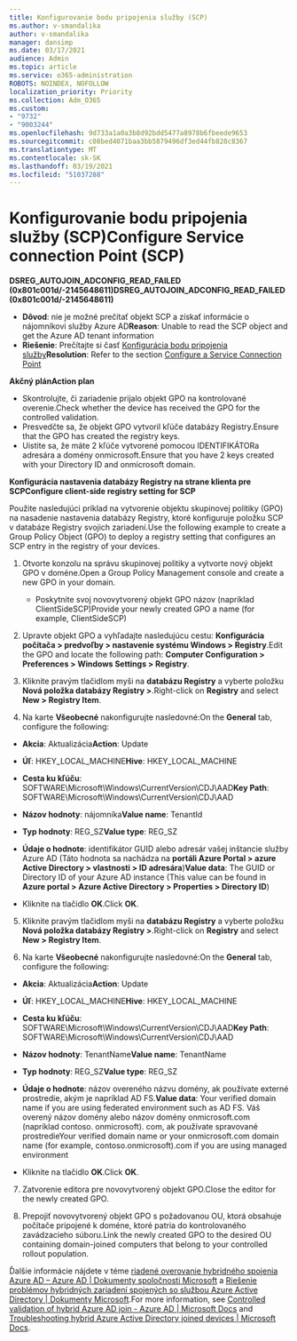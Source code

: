 ```yaml
---
title: Konfigurovanie bodu pripojenia služby (SCP)
ms.author: v-smandalika
author: v-smandalika
manager: dansimp
ms.date: 03/17/2021
audience: Admin
ms.topic: article
ms.service: o365-administration
ROBOTS: NOINDEX, NOFOLLOW
localization_priority: Priority
ms.collection: Adm_O365
ms.custom:
- "9732"
- "9003244"
ms.openlocfilehash: 9d733a1a0a3b8d92bdd5477a8978b6fbeede9653
ms.sourcegitcommit: c08bed4071baa3bb5879496df3ed44fb828c8367
ms.translationtype: MT
ms.contentlocale: sk-SK
ms.lasthandoff: 03/19/2021
ms.locfileid: "51037288"
---
```

# <a name="configure-service-connection-point-scp"></a><span data-ttu-id="06366-102">Konfigurovanie bodu pripojenia služby (SCP)</span><span class="sxs-lookup"><span data-stu-id="06366-102">Configure Service connection Point (SCP)</span></span>

<span data-ttu-id="06366-103">**DSREG_AUTOJOIN_ADCONFIG_READ_FAILED (0x801c001d/-2145648611)**</span><span class="sxs-lookup"><span data-stu-id="06366-103">**DSREG_AUTOJOIN_ADCONFIG_READ_FAILED (0x801c001d/-2145648611)**</span></span>

- <span data-ttu-id="06366-104">**Dôvod**: nie je možné prečítať objekt SCP a získať informácie o nájomníkovi služby Azure AD</span><span class="sxs-lookup"><span data-stu-id="06366-104">**Reason**: Unable to read the SCP object and get the Azure AD tenant information</span></span>
- <span data-ttu-id="06366-105">**Riešenie**: Prečítajte si časť [Konfigurácia bodu pripojenia služby](https://docs.microsoft.com/azure/active-directory/devices/hybrid-azuread-join-federated-domains#configure-hybrid-azure-ad-join)</span><span class="sxs-lookup"><span data-stu-id="06366-105">**Resolution**: Refer to the section [Configure a Service Connection Point](https://docs.microsoft.com/azure/active-directory/devices/hybrid-azuread-join-federated-domains#configure-hybrid-azure-ad-join)</span></span>


<span data-ttu-id="06366-106">**Akčný plán**</span><span class="sxs-lookup"><span data-stu-id="06366-106">**Action plan**</span></span>

- <span data-ttu-id="06366-107">Skontrolujte, či zariadenie prijalo objekt GPO na kontrolované overenie.</span><span class="sxs-lookup"><span data-stu-id="06366-107">Check whether the device has received the GPO for the controlled validation.</span></span>
- <span data-ttu-id="06366-108">Presvedčte sa, že objekt GPO vytvoril kľúče databázy Registry.</span><span class="sxs-lookup"><span data-stu-id="06366-108">Ensure that the GPO has created the registry keys.</span></span>
- <span data-ttu-id="06366-109">Uistite sa, že máte 2 kľúče vytvorené pomocou IDENTIFIKÁTORa adresára a domény onmicrosoft.</span><span class="sxs-lookup"><span data-stu-id="06366-109">Ensure that you have 2 keys created with your Directory ID and onmicrosoft domain.</span></span>

<span data-ttu-id="06366-110">**Konfigurácia nastavenia databázy Registry na strane klienta pre SCP**</span><span class="sxs-lookup"><span data-stu-id="06366-110">**Configure client-side registry setting for SCP**</span></span>

<span data-ttu-id="06366-111">Použite nasledujúci príklad na vytvorenie objektu skupinovej politiky (GPO) na nasadenie nastavenia databázy Registry, ktoré konfiguruje položku SCP v databáze Registry svojich zariadení.</span><span class="sxs-lookup"><span data-stu-id="06366-111">Use the following example to create a Group Policy Object (GPO) to deploy a registry setting that configures an SCP entry in the registry of your devices.</span></span>

1. <span data-ttu-id="06366-112">Otvorte konzolu na správu skupinovej politiky a vytvorte nový objekt GPO v doméne.</span><span class="sxs-lookup"><span data-stu-id="06366-112">Open a Group Policy Management console and create a new GPO in your domain.</span></span>
     - <span data-ttu-id="06366-113">Poskytnite svoj novovytvorený objekt GPO názov (napríklad ClientSideSCP)</span><span class="sxs-lookup"><span data-stu-id="06366-113">Provide your newly created GPO a name (for example, ClientSideSCP)</span></span>

2. <span data-ttu-id="06366-114">Upravte objekt GPO a vyhľadajte nasledujúcu cestu: **Konfigurácia počítača > predvoľby > nastavenie systému Windows > Registry**.</span><span class="sxs-lookup"><span data-stu-id="06366-114">Edit the GPO and locate the following path: **Computer Configuration > Preferences > Windows Settings > Registry**.</span></span>

3. <span data-ttu-id="06366-115">Kliknite pravým tlačidlom myši na **databázu Registry** a vyberte položku **Nová položka databázy Registry >**.</span><span class="sxs-lookup"><span data-stu-id="06366-115">Right-click on **Registry** and select **New > Registry Item**.</span></span>

4. <span data-ttu-id="06366-116">Na karte **Všeobecné** nakonfigurujte nasledovné:</span><span class="sxs-lookup"><span data-stu-id="06366-116">On the **General** tab, configure the following:</span></span>
  
- <span data-ttu-id="06366-117">**Akcia**: Aktualizácia</span><span class="sxs-lookup"><span data-stu-id="06366-117">**Action**: Update</span></span>
    
- <span data-ttu-id="06366-118">**Úľ**: HKEY_LOCAL_MACHINE</span><span class="sxs-lookup"><span data-stu-id="06366-118">**Hive**: HKEY_LOCAL_MACHINE</span></span>
    
- <span data-ttu-id="06366-119">**Cesta ku kľúču**: SOFTWARE\Microsoft\Windows\CurrentVersion\CDJ\AAD</span><span class="sxs-lookup"><span data-stu-id="06366-119">**Key Path**: SOFTWARE\Microsoft\Windows\CurrentVersion\CDJ\AAD</span></span>
    
- <span data-ttu-id="06366-120">**Názov hodnoty**: nájomníka</span><span class="sxs-lookup"><span data-stu-id="06366-120">**Value name**: TenantId</span></span>
    
- <span data-ttu-id="06366-121">**Typ hodnoty**: REG_SZ</span><span class="sxs-lookup"><span data-stu-id="06366-121">**Value type**: REG_SZ</span></span>
    
- <span data-ttu-id="06366-122">**Údaje o hodnote**: identifikátor GUID alebo adresár vašej inštancie služby Azure AD (Táto hodnota sa nachádza na **portáli Azure Portal > azure Active Directory > vlastnosti > ID adresára**)</span><span class="sxs-lookup"><span data-stu-id="06366-122">**Value data**: The GUID or Directory ID of your Azure AD instance (This value can be found in **Azure portal > Azure Active Directory > Properties > Directory ID**)</span></span>
 
- <span data-ttu-id="06366-123">Kliknite na tlačidlo **OK**.</span><span class="sxs-lookup"><span data-stu-id="06366-123">Click **OK**.</span></span>
 
5. <span data-ttu-id="06366-124">Kliknite pravým tlačidlom myši na **databázu Registry** a vyberte položku **Nová položka databázy Registry >**.</span><span class="sxs-lookup"><span data-stu-id="06366-124">Right-click on **Registry** and select **New > Registry Item**.</span></span>

6. <span data-ttu-id="06366-125">Na karte **Všeobecné** nakonfigurujte nasledovné:</span><span class="sxs-lookup"><span data-stu-id="06366-125">On the **General** tab, configure the following:</span></span>
  
- <span data-ttu-id="06366-126">**Akcia**: Aktualizácia</span><span class="sxs-lookup"><span data-stu-id="06366-126">**Action**: Update</span></span>
    
- <span data-ttu-id="06366-127">**Úľ**: HKEY_LOCAL_MACHINE</span><span class="sxs-lookup"><span data-stu-id="06366-127">**Hive**: HKEY_LOCAL_MACHINE</span></span>
    
- <span data-ttu-id="06366-128">**Cesta ku kľúču**: SOFTWARE\Microsoft\Windows\CurrentVersion\CDJ\AAD</span><span class="sxs-lookup"><span data-stu-id="06366-128">**Key Path**: SOFTWARE\Microsoft\Windows\CurrentVersion\CDJ\AAD</span></span>
    
- <span data-ttu-id="06366-129">**Názov hodnoty**: TenantName</span><span class="sxs-lookup"><span data-stu-id="06366-129">**Value name**: TenantName</span></span>
    
- <span data-ttu-id="06366-130">**Typ hodnoty**: REG_SZ</span><span class="sxs-lookup"><span data-stu-id="06366-130">**Value type**: REG_SZ</span></span>
    
- <span data-ttu-id="06366-131">**Údaje o hodnote**: názov overeného názvu domény, ak používate externé prostredie, akým je napríklad AD FS.</span><span class="sxs-lookup"><span data-stu-id="06366-131">**Value data**: Your verified domain name if you are using federated environment such as AD FS.</span></span> <span data-ttu-id="06366-132">Váš overený názov domény alebo názov domény onmicrosoft.com (napríklad contoso. onmicrosoft). com, ak používate spravované prostredie</span><span class="sxs-lookup"><span data-stu-id="06366-132">Your verified domain name or your onmicrosoft.com domain name (for example, contoso.onmicrosoft).com if you are using managed environment</span></span>

- <span data-ttu-id="06366-133">Kliknite na tlačidlo **OK**.</span><span class="sxs-lookup"><span data-stu-id="06366-133">Click **OK**.</span></span>

7. <span data-ttu-id="06366-134">Zatvorenie editora pre novovytvorený objekt GPO.</span><span class="sxs-lookup"><span data-stu-id="06366-134">Close the editor for the newly created GPO.</span></span>

8. <span data-ttu-id="06366-135">Prepojiť novovytvorený objekt GPO s požadovanou OU, ktorá obsahuje počítače pripojené k doméne, ktoré patria do kontrolovaného zavádzacieho súboru.</span><span class="sxs-lookup"><span data-stu-id="06366-135">Link the newly created GPO to the desired OU containing domain-joined computers that belong to your controlled rollout population.</span></span>

<span data-ttu-id="06366-136">Ďalšie informácie nájdete v téme [riadené overovanie hybridného spojenia Azure AD – Azure AD | Dokumenty spoločnosti Microsoft](https://docs.microsoft.com/azure/active-directory/devices/hybrid-azuread-join-control) a  [Riešenie problémov hybridných zariadení spojených so službou Azure Active Directory | Dokumenty Microsoft](https://docs.microsoft.com/azure/active-directory/devices/troubleshoot-hybrid-join-windows-current).</span><span class="sxs-lookup"><span data-stu-id="06366-136">For more information, see [Controlled validation of hybrid Azure AD join - Azure AD | Microsoft Docs](https://docs.microsoft.com/azure/active-directory/devices/hybrid-azuread-join-control) and  [Troubleshooting hybrid Azure Active Directory joined devices | Microsoft Docs](https://docs.microsoft.com/azure/active-directory/devices/troubleshoot-hybrid-join-windows-current).</span></span>









